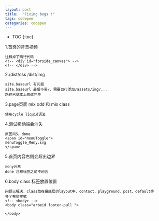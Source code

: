 ```yaml
---
layout: post
title:  "Fixing bugs !"
tags: codepen
categories: codepen
---
```


* TOC
{:toc}


1.首页的背景视频

```
注释掉了两行代码
<!-- <div id="forside_canvas"> -->
<!-- </div> -->
```


2./dist/css  /dist/img 

```
site.baseurl 有问题
site.baseurl 最后不带/，需要自行添加/assets/img/...
路径已基本上修改完毕
```


3.page页面 mix odd 和 mix class

```
使用cycle liquid语法
```

4.测试移动端会消失

```
原因同5，done
<span id="menuToggle">
menuToggle_Meny.svg
</span>
```


5.首页内容右侧会超出边界

```
meny元素
done 注释标签之前不闭合
```


6.body class 标签放置位置

```
问题已解决，class放在最底层的layout中，contact、playground、post、default等多个布局样式
<!-- <body> -->
<body class="arbeid footer-pull ">

</body>
```


